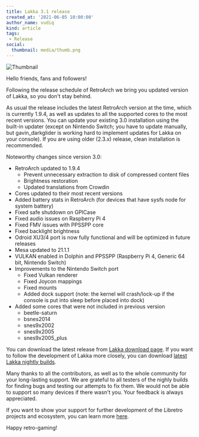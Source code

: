 ```yaml
---
title: Lakka 3.1 release
created_at: '2021-06-05 10:00:00'
author_name: vudiq
kind: article
tags:
 - Release
social:
  thumbnail: media/thumb.png
---
```


![Thumbnail](media/thumb.png)

Hello friends, fans and followers!

Following the release schedule of RetroArch we bring you updated version of Lakka, so you don't stay behind.

As usual the release includes the latest RetroArch version at the time, which is currently 1.9.4, as well as updates to all the supported cores to the most recent versions. You can update your existing 3.0 installation using the built-in updater (except on Nintendo Switch; you have to update manually, but gavin_darkglider is working hard to implement updates for Lakka on your console). If you are using older (2.3.x) release, clean installation is recommended.

Noteworthy changes since version 3.0:

- RetroArch updated to 1.9.4
  - Prevent unnecessary extraction to disk of compressed content files
  - Brightness restoration
  - Updated translations from Crowdin
- Cores updated to their most recent versions
- Added battery stats in RetroArch (for devices that have sysfs node for system battery)
- Fixed safe shutdown on GPICase
- Fixed audio issues on Raspberry Pi 4
- Fixed FMV issues with PPSSPP core
- Fixed backlight brightness
- Odroid XU3/4 port is now fully functional and will be optimized in future releases
- Mesa updated to 21.1.1
- VULKAN enabled in Dolphin and PPSSPP (Raspberry Pi 4, Generic 64 bit, Nintendo Switch)
- Improvements to the Nintendo Switch port
  - Fixed Vulkan renderer
  - Fixed Joycon mappings
  - Fixed mounts
  - Added dock support (note: the kernel will crash/lock-up if the console is put into sleep before placed into dock)
- Added some cores that were not included in previous version
  - beetle-saturn
  - bsnes2014
  - snes9x2002
  - snes9x2005
  - snes9x2005_plus

You can download the latest release from [Lakka download page](/get). If you want to follow the development of Lakka more closely, you can download [latest Lakka nightly builds](<%= @config[:devel][:'all-latest'] %>).

Many thanks to all the contributors, as well as to the whole community for your long-lasting support. We are grateful to all testers of the nighly builds for finding bugs and testing our attempts to fix them. We would not be able to support so many devices if there wasn't you. Your feedback is always appreciated.

If you want to show your support for further development of the Libretro projects and ecosystem, you can learn more [here](http://retroarch.com/index.php?page=donate).

Happy retro-gaming!

